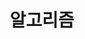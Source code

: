 ---
layout: list
title: 알고리즘
slug: 알고리즘
menu: true
submenu: false
order: 9
description: >
  알고리즘
---